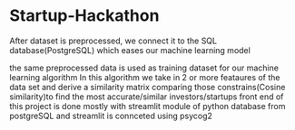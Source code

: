 # Startup-Hackathon
After dataset is preprocessed, we connect it to the SQL database(PostgreSQL) which eases our machine learning model

the same preprocessed data is used as training dataset for our machine learning algorithm
In this algorithm we take in 2 or more feataures of the data set and derive a similarity matrix comparing those constrains(Cosine similarity)to find the most accurate/similar investors/startups
front end of this project is done mostly with streamlit module of python
database from postgreSQL and streamlit is connceted using psycog2
